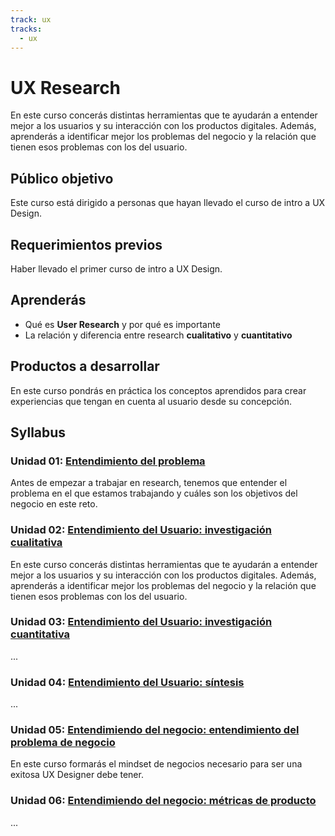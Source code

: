```yaml
---
track: ux
tracks:
  - ux
---
```


# UX Research

En este curso concerás distintas herramientas que te ayudarán a entender mejor
a los usuarios y su interacción con los productos digitales. Además, aprenderás
a identificar mejor los problemas del negocio y la relación que tienen esos
problemas con los del usuario.

## Público objetivo

Este curso está dirigido a personas que hayan llevado el curso de intro a UX
Design.

## Requerimientos previos

Haber llevado el primer curso de intro a UX Design.

## Aprenderás

* Qué es **User Research** y por qué es importante
* La relación y diferencia entre research **cualitativo** y **cuantitativo**

## Productos a desarrollar

En este curso pondrás en práctica los conceptos aprendidos para crear
experiencias que tengan en cuenta al usuario desde su concepción.

## Syllabus

### Unidad 01: [Entendimiento del problema](00-problem-understanding)

Antes de empezar a trabajar en research, tenemos que entender el problema en
el que estamos trabajando y cuáles son los objetivos del negocio en este reto.

### Unidad 02: [Entendimiento del Usuario: investigación cualitativa](01-qualitative-research)

En este curso concerás distintas herramientas que te ayudarán a entender mejor
a los usuarios y su interacción con los productos digitales. Además, aprenderás
a identificar mejor los problemas del negocio y la relación que tienen esos
problemas con los del usuario.

### Unidad 03: [Entendimiento del Usuario: investigación cuantitativa](02-quantitative-research)

...

### Unidad 04: [Entendimiento del Usuario: síntesis](03-synthesis)

...

### Unidad 05: [Entendimiendo del negocio: entendimiento del problema de negocio](04-business-problem-understanding)

En este curso formarás el mindset de negocios necesario para ser una exitosa
UX Designer debe tener.

### Unidad 06: [Entendimiendo del negocio: métricas de producto](05-product-metrics)

...
